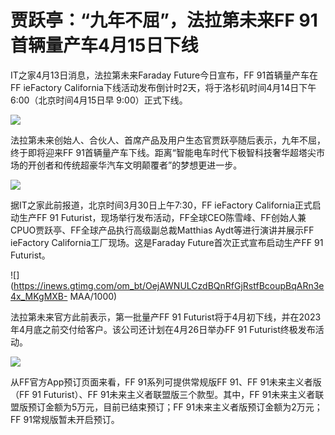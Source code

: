 # 贾跃亭：“九年不屈”，法拉第未来FF 91首辆量产车4月15日下线

IT之家4月13日消息，法拉第未来Faraday Future今日宣布，FF 91首辆量产车在FF ieFactory
California下线活动发布倒计时2天，将于洛杉矶时间4月14日下午6:00（北京时间4月15日早 9:00）正式下线。

![](https://inews.gtimg.com/om_bt/OxJZGHhNO_HOgS1AyqBhsi0OHHYaAzrVHM86_7aand4Y0AA/1000)

法拉第未来创始人、合伙人、首席产品及用户生态官贾跃亭随后表示，九年不屈，终于即将迎来FF
91首辆量产车下线。距离“智能电车时代下极智科技奢华超塔尖市场的开创者和传统超豪华汽车文明颠覆者”的梦想更进一步。

![](https://inews.gtimg.com/om_bt/O7YsHyVd0dkO1eJvCcwdQ1y8ByG2NZznMY57X7QfyDOaYAA/1000)

据IT之家此前报道，北京时间3月30日上午7:30，FF ieFactory California正式启动生产FF 91
Futurist，现场举行发布活动，FF全球CEO陈雪峰、FF创始人兼CPUO贾跃亭、FF全球产品执行高级副总裁Matthias
Aydt等进行演讲并展示FF ieFactory California工厂现场。这是Faraday Future首次正式宣布启动生产FF 91
Futurist。

![](https://inews.gtimg.com/om_bt/OejAWNULCzdBQnRfGjRstfBcoupBqARn3e4x_MKgMXB-
MAA/1000)

法拉第未来官方此前表示，第一批量产FF 91 Futurist将于4月初下线，并在2023年4月底之前交付给客户。该公司还计划在4月26日举办FF 91
Futurist终极发布活动。

![](https://inews.gtimg.com/om_bt/OOMKZt6YiFHD590K8v2FyhYTr50cpx2i39EmzerJN76CUAA/1000)

从FF官方App预订页面来看，FF 91系列可提供常规版FF 91、FF 91未来主义者版（FF 91 Futurist）、FF
91未来主义者联盟版三个款型。其中，FF 91未来主义者联盟版预订金额为5万元，目前已结束预订；FF 91未来主义者版预订金额为2万元；FF
91常规版暂未开启预订。

